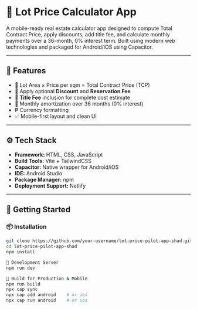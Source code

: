 # 🧮 Lot Price Calculator App

A mobile-ready real estate calculator app designed to compute Total Contract Price, apply discounts, add title fee, and calculate monthly payments over a 36-month, 0% interest term. Built using modern web technologies and packaged for Android/iOS using Capacitor.

---

## 📲 Features

- 📐 Lot Area × Price per sqm = Total Contract Price (TCP)
- 💸 Apply optional **Discount** and **Reservation Fee**
- 📑 **Title Fee** inclusion for complete cost estimate
- 🧾 Monthly amortization over 36 months (0% interest)
- ₱ Currency formatting
- ✅ Mobile-first layout and clean UI

---

## ⚙️ Tech Stack

- **Framework:** HTML, CSS, JavaScript
- **Build Tools:** Vite + TailwindCSS
- **Capacitor:** Native wrapper for Android/iOS
- **IDE:** Android Studio
- **Package Manager:** npm
- **Deployment Support:** Netlify

---

## 🚀 Getting Started

### 📦 Installation

```bash
git clone https://github.com/your-username/lot-price-pilot-app-shad.git
cd lot-price-pilot-app-shad
npm install

🔧 Development Server
npm run dev

📱 Build for Production & Mobile
npm run build
npx cap sync
npx cap add android    # or ios
npx cap run android    # or ios
